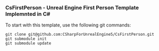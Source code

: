 ### CsFirstPerson - Unreal Engine First Person Template Implemnted in C#

To start with this template, use the following git commands:

    git clone git@github.com:CSharpForUnrealEngine5/CsFirstPerson.git
    git submodule init
    git submodule update

